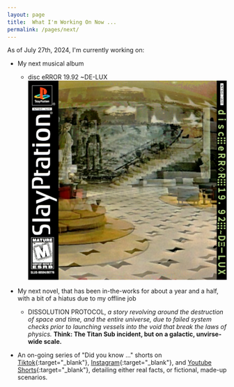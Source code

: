 ```yaml
---
layout: page
title:  What I'm Working On Now ...
permalink: /pages/next/
---
```


As of July 27th, 2024, I'm currently working on: 

- My next musical album
    * disc eRROR 19​.​92 ~DE​-​LUX 
 ![my neofetch](/img/pages/disc-error.png)


- My next novel, that has been in-the-works for about a year and a half, with a bit of a hiatus due to my offline job
    * DISSOLUTION PROTOCOL, *a story revolving around the destruction of space and time, and the entire universe, due to failed system checks prior to launching vessels into the void that break the laws of physics.* **Think: The Titan Sub incident, but on a galactic, unvirse-wide scale.**


- An on-going series of "Did you know ..." shorts on [Tiktok](https://www.tiktok.com/@cmdr_nova){:target="_blank"}, [Instagram](https://www.instagram.com/cmdr_nova){:target="_blank"}, and [Youtube Shorts](https://www.youtube.com/channel/UCmEkfR480A4kdNJyuP5ny4Q){:target="_blank"}, detailing either real facts, or fictional, made-up scenarios.